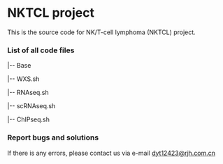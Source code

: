 # NKTCL project

This is the source code for NK/T-cell lymphoma (NKTCL) project.


### List of all code files

|-- Base

   |-- WXS.sh

   |-- RNAseq.sh

   |-- scRNAseq.sh

   |-- ChIPseq.sh


### Report bugs and solutions

If there is any errors, please contact us via e-mail dyt12423@rjh.com.cn

